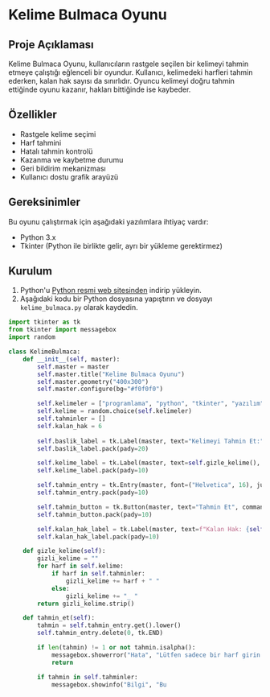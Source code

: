 # Kelime Bulmaca Oyunu

## Proje Açıklaması
Kelime Bulmaca Oyunu, kullanıcıların rastgele seçilen bir kelimeyi tahmin etmeye çalıştığı eğlenceli bir oyundur. Kullanıcı, kelimedeki harfleri tahmin ederken, kalan hak sayısı da sınırlıdır. Oyuncu kelimeyi doğru tahmin ettiğinde oyunu kazanır, hakları bittiğinde ise kaybeder.

## Özellikler
- Rastgele kelime seçimi
- Harf tahmini
- Hatalı tahmin kontrolü
- Kazanma ve kaybetme durumu
- Geri bildirim mekanizması
- Kullanıcı dostu grafik arayüzü

## Gereksinimler
Bu oyunu çalıştırmak için aşağıdaki yazılımlara ihtiyaç vardır:
- Python 3.x
- Tkinter (Python ile birlikte gelir, ayrı bir yükleme gerektirmez)

## Kurulum
1. Python'u [Python resmi web sitesinden](https://www.python.org/downloads/) indirip yükleyin.
2. Aşağıdaki kodu bir Python dosyasına yapıştırın ve dosyayı `kelime_bulmaca.py` olarak kaydedin.

```python
import tkinter as tk
from tkinter import messagebox
import random

class KelimeBulmaca:
    def __init__(self, master):
        self.master = master
        self.master.title("Kelime Bulmaca Oyunu")
        self.master.geometry("400x300")
        self.master.configure(bg="#f0f0f0")

        self.kelimeler = ["programlama", "python", "tkinter", "yazılım", "bilgisayar", "geliştirme", "algoritma"]
        self.kelime = random.choice(self.kelimeler)
        self.tahminler = []
        self.kalan_hak = 6
        
        self.baslik_label = tk.Label(master, text="Kelimeyi Tahmin Et:", font=("Helvetica", 18, "bold"), bg="#f0f0f0")
        self.baslik_label.pack(pady=20)

        self.kelime_label = tk.Label(master, text=self.gizle_kelime(), font=("Helvetica", 24), bg="#f0f0f0")
        self.kelime_label.pack(pady=10)

        self.tahmin_entry = tk.Entry(master, font=("Helvetica", 16), justify='center')
        self.tahmin_entry.pack(pady=10)

        self.tahmin_button = tk.Button(master, text="Tahmin Et", command=self.tahmin_et, font=("Helvetica", 14), bg="#4CAF50", fg="white")
        self.tahmin_button.pack(pady=10)

        self.kalan_hak_label = tk.Label(master, text=f"Kalan Hak: {self.kalan_hak}", font=("Helvetica", 14), bg="#f0f0f0")
        self.kalan_hak_label.pack(pady=10)

    def gizle_kelime(self):
        gizli_kelime = ""
        for harf in self.kelime:
            if harf in self.tahminler:
                gizli_kelime += harf + " "
            else:
                gizli_kelime += "_ "
        return gizli_kelime.strip()

    def tahmin_et(self):
        tahmin = self.tahmin_entry.get().lower()
        self.tahmin_entry.delete(0, tk.END)

        if len(tahmin) != 1 or not tahmin.isalpha():
            messagebox.showerror("Hata", "Lütfen sadece bir harf girin.")
            return

        if tahmin in self.tahminler:
            messagebox.showinfo("Bilgi", "Bu
